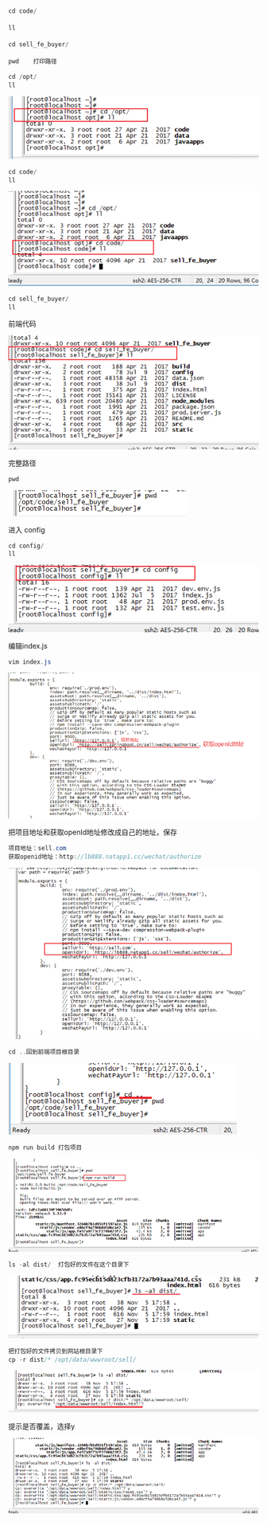 ```java

    
cd code/
    
ll

cd sell_fe_buyer/
    
pwd    打印路径


```

```java
cd /opt/
ll    
```

![1577602594705](微信网页授权前端调试.assets/1577602594705.png)

```java
cd code/
ll    
```

![1577602658282](微信网页授权前端调试.assets/1577602658282.png)

```java
cd sell_fe_buyer/
ll    
```
前端代码

![1577602751614](微信网页授权前端调试.assets/1577602751614.png)

完整路径

```java
pwd
```

![1577602838085](微信网页授权前端调试.assets/1577602838085.png)

进入 config

```java
cd config/
ll    
```

![1577602992731](微信网页授权前端调试.assets/1577602992731.png)

编辑index.js

```java
vim index.js
```

![1577603204689](微信网页授权前端调试.assets/1577603204689.png)



把项目地址和获取openId地址修改成自己的地址，保存

```java
项目地址：sell.com
获取openid地址：http://lb888.natapp1.cc/wechat/authorize
```

![1577603578859](微信网页授权前端调试.assets/1577603578859.png)

```java
cd ..回到前端项目根目录
```

![1577603690697](微信网页授权前端调试.assets/1577603690697.png)

```java
npm run build 打包项目
```

![1577603895415](微信网页授权前端调试.assets/1577603895415.png)

```java
ls -al dist/  打包好的文件在这个目录下
```

![1577603960961](微信网页授权前端调试.assets/1577603960961.png)

```java
把打包好的文件拷贝到网站根目录下
cp -r dist/* /opt/data/wwwroot/sell/
```

![1577604140784](微信网页授权前端调试.assets/1577604140784.png)

提示是否覆盖，选择y

![1577604207353](微信网页授权前端调试.assets/1577604207353.png)

